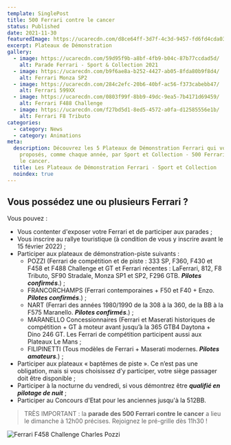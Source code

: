 ```yaml
---
template: SinglePost
title: 500 Ferrari contre le cancer
status: Published
date: 2021-11-30
featuredImage: https://ucarecdn.com/d8ce64ff-3d7f-4c3d-9457-fd6fd4cda03d/
excerpt: Plateaux de Démonstration
gallery:
  - image: https://ucarecdn.com/59d95f9b-a8bf-4fb9-b04c-87b77ccdad5d/
    alt: Parade Ferrari - Sport & Collection 2021
  - image: https://ucarecdn.com/b9f6ae8a-b252-4427-ab05-8fda80b9f8d4/
    alt: Ferrari Monza SP2
  - image: https://ucarecdn.com/284c2efc-20b6-40bf-ac56-f373cabebb47/
    alt: Ferrari 599XX
  - image: https://ucarecdn.com/0803f99f-8bb9-49dc-9ea5-7b4171d69459/
    alt: Ferrari F488 Challenge
  - image: https://ucarecdn.com/f27bd5d1-8ed5-4572-a0fa-d12585556e1b/
    alt: Ferrari F8 Tributo
categories:
  - category: News
  - category: Animations
meta:
  description: Découvrez les 5 Plateaux de Démonstration Ferrari qui vous sont
    proposés, comme chaque année, par Sport et Collection - 500 Ferrari contre
    le cancer.
  title: Les Plateaux de Démonstration Ferrari - Sport et Collection
  noindex: true
---
```

## Vous possédez une ou plusieurs Ferrari ?

Vous pouvez :

* Vous contenter d'exposer votre Ferrari et de participer aux parades ;
* Vous inscrire au rallye touristique (à condition de vous y inscrire avant le 15 février 2022) ;
* Participer aux plateaux de démonstration-piste suivants :
  * POZZI (Ferrari de compétition et de piste : 333 SP, F360, F430 et F458 et F488 Challenge et GT et Ferrari récentes : LaFerrari, 812, F8 Tributo, SF90 Stradale, Monza SP1 et SP2, F296 GTB. ***Pilotes confirmés***.) ;
  * FRANCORCHAMPS (Ferrari contemporaines + F50 et F40 + Enzo. ***Pilotes confirmés***.) ;
  * NART (Ferrari des années 1980/1990 de la 308 à la 360, de la BB à la F575 Maranello. ***Pilotes confirmés***.) ;
  * MARANELLO Concessionnaires (Ferrari et Maserati historiques de compétition + GT à moteur avant jusqu’à la 365 GTB4 Daytona + Dino 246 GT. Les Ferrari de compétition participent aussi aux Plateaux Le Mans ;
  * FILIPINETTI (Tous modèles de Ferrari + Maserati modernes. ***Pilotes amateurs***.) ;
* Participer aux plateaux « baptêmes de piste ». Ce n’est pas une obligation, mais si vous choisissez d’y participer, votre siège passager doit être disponible ;
* Participer à la nocturne du vendredi, si vous démontrez être ***qualifié en pilotage de nuit*** ;
* Participer au Concours d'Etat pour les anciennes jusqu'à la 512BB.

> TRÈS IMPORTANT : la **parade des 500 Ferrari contre le cancer** 
a lieu le dimanche à 12h00 précises.
> Rejoignez le pré-grille dès 11h30 !

![Ferrari F458 Challenge Charles Pozzi](https://ucarecdn.com/40f29e96-6ccb-4494-ae64-87338ffaffa7/ "Ferrari F458 Challenge Charles Pozzi")
